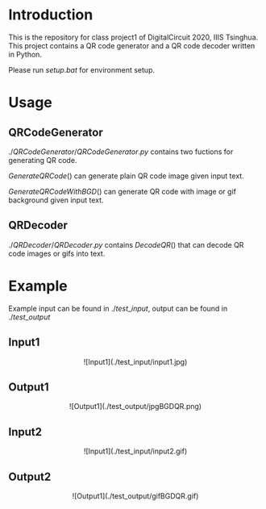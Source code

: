 # Introduction
This is the repository for class project1 of DigitalCircuit 2020, IIIS Tsinghua. This project contains a QR code generator and a QR code decoder written in Python.

Please run $setup.bat$ for environment setup. 

# Usage
## QRCodeGenerator
$./QRCodeGenerator/QRCodeGenerator.py$ contains two fuctions for generating QR code. 

$GenerateQRCode()$ can generate plain QR code image given input text. 

$GenerateQRCodeWithBGD()$ can generate QR code with image or gif background given input text. 

## QRDecoder
$./QRDecoder/QRDecoder.py$ contains $DecodeQR()$ that can decode QR code images or gifs into text.

# Example
Example input can be found in $./test\_input$, output can be found in $./test\_output$

## Input1


<div align=center> ![Input1](./test_input/input1.jpg) </div>

## Output1

<div align=center> ![Output1](./test_output/jpgBGDQR.png) </div>

## Input2

<div align=center> ![Input1](./test_input/input2.gif) </div>

## Output2

<div align=center> ![Output1](./test_output/gifBGDQR.gif) </div>